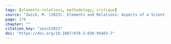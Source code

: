 ```yaml
---
tags: [elements-relations, methodology, critique]
source: "Zwick, M. (2023). Elements and Relations: Aspects of a Scientific Metaphysics (Vol. 35). Springer International Publishing."
page: 278
chapter: ""
citation_key: "zwick2023"
doi: "https://doi.org/10.1007/978-3-030-99403-7"
---
```


